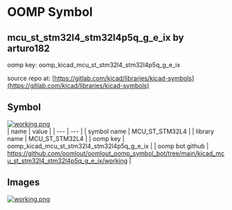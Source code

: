 # OOMP Symbol  
## mcu_st_stm32l4_stm32l4p5q_g_e_ix  by arturo182  
  
oomp key: oomp_kicad_mcu_st_stm32l4_stm32l4p5q_g_e_ix  
  
source repo at: [https://gitlab.com/kicad/libraries/kicad-symbols](https://gitlab.com/kicad/libraries/kicad-symbols)  
## Symbol  
  
[![working.png](working_600.png)](working.png)  
| name | value | 
| --- | --- | 
| symbol name | MCU_ST_STM32L4 | 
| library name | MCU_ST_STM32L4 | 
| oomp key | oomp_kicad_mcu_st_stm32l4_stm32l4p5q_g_e_ix | 
| oomp bot github | https://github.com/oomlout/oomlout_oomp_symbol_bot/tree/main/kicad_mcu_st_stm32l4_stm32l4p5q_g_e_ix/working | 
## Images  
  
[![working.png](working_140.png)](working.png)  
